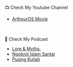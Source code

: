 📺 Check My Youtube Channel
<!-- YOUTUBE:START -->
- [ArthourOS Movie](https://www.youtube.com/channel/UC_fBbHbRzhUBHvIZaAnFD2A)
<!-- YOUTUBE:END -->

<br></br>
🎤 Check My Podcast
<!-- YOUTUBE:START -->
- [Lore & Myths.](https://open.spotify.com/show/30IYGvHsrX9DM7p9prsPuK)
- [Ngobrol Islam Santai](https://open.spotify.com/show/47IhQHlz2F0PoaSOjVl9zq)
- [Pusing Kuliah](https://open.spotify.com/show/3Ykp2iBkTeWBRXmhwgaotg)
<!-- YOUTUBE:END -->



